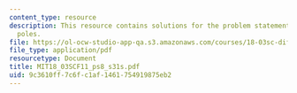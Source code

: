 ```yaml
---
content_type: resource
description: This resource contains solutions for the problem statements related to
  poles.
file: https://ol-ocw-studio-app-qa.s3.amazonaws.com/courses/18-03sc-differential-equations-fall-2011/9c3610ff7c6fc1af1461754919875eb2_MIT18_03SCF11_ps8_s31s.pdf
file_type: application/pdf
resourcetype: Document
title: MIT18_03SCF11_ps8_s31s.pdf
uid: 9c3610ff-7c6f-c1af-1461-754919875eb2
---
```

